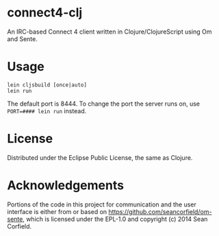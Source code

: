 # connect4-clj

An IRC-based Connect 4 client written in Clojure/ClojureScript using Om and Sente.

# Usage

    lein cljsbuild [once|auto]
    lein run

The default port is 8444. To change the port the server runs on, use `PORT=#### lein run` instead.

# License

Distributed under the Eclipse Public License, the same as Clojure.

# Acknowledgements

Portions of the code in this project for communication and the user interface is either from or based on https://github.com/seancorfield/om-sente, which is licensed under the EPL-1.0 and copyright (c) 2014 Sean Corfield.
